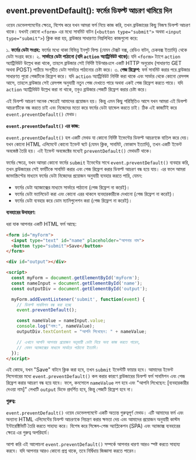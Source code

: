 ## event.preventDefault(): ফর্মের ডিফল্ট আচরণ থামিয়ে দিন

ওয়েব ডেভেলপমেন্টের ক্ষেত্রে, বিশেষ করে যখন আমরা ফর্ম নিয়ে কাজ করি, তখন ব্রাউজারের কিছু নিজস্ব ডিফল্ট আচরণ থাকে। যখনই কোনো `<form>` এর মধ্যে সাবমিট বাটন (`<button type="submit">` অথবা `<input type="submit">`) ক্লিক করা হয়, ব্রাউজার সাধারণত নিম্নলিখিত কাজগুলো করে:

১.  **ফর্মের ডেটা সংগ্রহ:** ফর্মের মধ্যে থাকা বিভিন্ন ইনপুট ফিল্ড (যেমন টেক্সট বক্স, রেডিও বাটন, চেকবক্স ইত্যাদি) থেকে ডেটা সংগ্রহ করে।
২.  **সার্ভারে ডেটা পাঠানো (যদি `action` অ্যাট্রিবিউট থাকে):** যদি `<form>` ট্যাগে `action` অ্যাট্রিবিউট উল্লেখ করা থাকে, তাহলে ব্রাউজার সেই নির্দিষ্ট ইউআরএলে একটি HTTP অনুরোধ (সাধারণত GET অথবা POST) পাঠিয়ে সংগৃহীত ডেটা সার্ভারে পাঠানোর চেষ্টা করে।
৩.  **পেজ রিফ্রেশ:** ফর্ম সাবমিট করার পরে ব্রাউজার সাধারণত পুরো পেজটিকে রিফ্রেশ করে। যদি `action` অ্যাট্রিবিউট নির্দিষ্ট করা থাকে এবং সার্ভার থেকে কোনো রেসপন্স আসে, তাহলে ব্রাউজার সেই রেসপন্স অনুযায়ী নতুন পেজ দেখাতে পারে অথবা একই পেজ রিফ্রেশ করতে পারে। যদি `action` অ্যাট্রিবিউট উল্লেখ করা না থাকে, তবুও ব্রাউজার পেজটি রিফ্রেশ করার চেষ্টা করে।

এই ডিফল্ট আচরণ অনেক ক্ষেত্রেই আমাদের প্রয়োজন হয়। কিন্তু এমন কিছু পরিস্থিতিও আসে যখন আমরা এই ডিফল্ট আচরণটিকে বন্ধ করতে চাই এবং নিজেদের মতো করে ফর্মের ডেটা হ্যান্ডেল করতে চাই। ঠিক এই কাজটিই করে `event.preventDefault()` মেথড।

**`event.preventDefault()` এর কাজ:**

`event.preventDefault()` হল একটি মেথড যা কোনো নির্দিষ্ট ইভেন্টের ডিফল্ট আচরণকে বাতিল করে দেয়। যখন কোনো HTML এলিমেন্টে কোনো ইভেন্ট ঘটে (যেমন ক্লিক, সাবমিট, ফোকাস ইত্যাদি), তখন একটি ইভেন্ট অবজেক্ট তৈরি হয়। এই ইভেন্ট অবজেক্টের মধ্যেই `preventDefault()` মেথডটি থাকে।

ফর্মের ক্ষেত্রে, যখন আমরা কোনো ফর্মের `submit` ইভেন্টের সাথে `event.preventDefault()` ব্যবহার করি, তখন ব্রাউজারের সেই ফর্মটিকে সাবমিট করার এবং পেজ রিফ্রেশ করার ডিফল্ট আচরণ বন্ধ হয়ে যায়। এর ফলে আমরা জাভাস্ক্রিপ্টের মাধ্যমে ফর্মের ডেটা নিজেদের প্রয়োজন অনুযায়ী ব্যবহার করতে পারি, যেমন:

* ফর্মের ডেটা অ্যাজাক্সের মাধ্যমে সার্ভারে পাঠানো (পেজ রিফ্রেশ না করেই)।
* ফর্মের ডেটা ভ্যালিডেট করা এবং কোনো এরর থাকলে ব্যবহারকারীকে দেখানো (পেজ রিফ্রেশ না করেই)।
* ফর্মের ডেটা ব্যবহার করে ডোম ম্যানিপুলেশন করা (পেজ রিফ্রেশ না করেই)।

**ব্যবহারের উদাহরণ:**

ধরা যাক আপনার একটি HTML ফর্ম আছে:

```html
<form id="myForm">
  <input type="text" id="name" placeholder="আপনার নাম">
  <button type="submit">Save</button>
</form>

<div id="output"></div>

<script>
  const myForm = document.getElementById('myForm');
  const nameInput = document.getElementById('name');
  const outputDiv = document.getElementById('output');

  myForm.addEventListener('submit', function(event) {
    // ডিফল্ট সাবমিশন বন্ধ করা হচ্ছে
    event.preventDefault();

    const nameValue = nameInput.value;
    console.log("নাম:", nameValue);
    outputDiv.textContent = "আপনি লিখেছেন: " + nameValue;

    // এখানে আপনি আপনার প্রয়োজন অনুযায়ী ডেটা নিয়ে অন্য কাজ করতে পারেন,
    // যেমন অ্যাজাক্সের মাধ্যমে সার্ভারে পাঠানো ইত্যাদি।
  });
</script>
```

এই কোডে, যখন "Save" বাটনে ক্লিক করা হবে, তখন `submit` ইভেন্টটি ফায়ার হবে। আমাদের ইভেন্ট লিসেনারের মধ্যে `event.preventDefault()` কল করার কারণে ব্রাউজারের ডিফল্ট ফর্ম সাবমিশন এবং পেজ রিফ্রেশ করার আচরণ বন্ধ হয়ে যাবে। ফলে, কনসোলে `nameValue` লগ হবে এবং "আপনি লিখেছেন: \[ব্যবহারকারীর দেওয়া নাম]" লেখাটি `output` ডিভে প্রদর্শিত হবে, কিন্তু পেজটি রিফ্রেশ হবে না।

**গুরুত্ব:**

`event.preventDefault()` ওয়েব ডেভেলপমেন্টে একটি অত্যন্ত গুরুত্বপূর্ণ মেথড। এটি আমাদের ফর্ম এবং অন্যান্য HTML এলিমেন্টের ডিফল্ট আচরণকে নিয়ন্ত্রণ করার ক্ষমতা দেয় এবং আমাদের প্রয়োজন অনুযায়ী কাস্টম ইন্টারেক্টিভিটি তৈরি করতে সাহায্য করে। বিশেষ করে সিঙ্গেল-পেজ অ্যাপ্লিকেশন (SPA) এবং অ্যাজাক্স ব্যবহারের ক্ষেত্রে এর গুরুত্ব অপরিহার্য।

আশা করি এই আলোচনা `event.preventDefault()` সম্পর্কে আপনার ধারণা আরও স্পষ্ট করতে সাহায্য করবে। যদি আপনার আরও কোনো প্রশ্ন থাকে, তবে নির্দ্বিধায় জিজ্ঞাসা করতে পারেন।